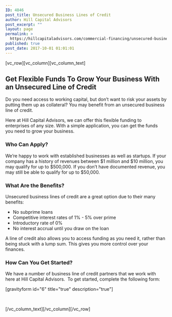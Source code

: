 ```yaml
---
ID: 4846
post_title: Unsecured Business Lines of Credit
author: Hill Capital Advisors
post_excerpt: ""
layout: page
permalink: >
  https://hillcapitaladvisors.com/commercial-financing/unsecured-business-lines-of-credit/
published: true
post_date: 2017-10-01 01:01:01
---
```

[vc_row][vc_column][vc_column_text]
<h2>Get Flexible Funds To Grow Your Business With an Unsecured Line of Credit</h2>
Do you need access to working capital, but don’t want to risk your assets by putting them up as collateral? You may benefit from an unsecured business line of credit.

Here at Hill Capital Advisors, we can offer this flexible funding to enterprises of any size. With a simple application, you can get the funds you need to grow your business.
<h3>Who Can Apply?</h3>
We’re happy to work with established businesses as well as startups. If your company has a history of revenues between $1 million and $10 million, you may qualify for up to $500,000. If you don’t have documented revenue, you may still be able to qualify for up to $50,000.
<h3>What Are the Benefits?</h3>
Unsecured business lines of credit are a great option due to their many benefits:
<ul>
 	<li>No subprime loans</li>
 	<li>Competitive interest rates of 1% - 5% over prime</li>
 	<li>Introductory rate of 0%</li>
 	<li>No interest accrual until you draw on the loan</li>
</ul>
A line of credit also allows you to access funding as you need it, rather than being stuck with a lump sum. This gives you more control over your finances.
<h3>How Can You Get Started?</h3>
We have a number of business line of credit partners that we work with here at Hill Capital Advisors.  To get started, complete the following form:

[gravityform id="6" title="true" description="true"]

&nbsp;

[/vc_column_text][/vc_column][/vc_row]
